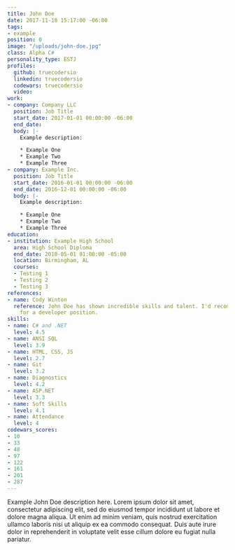```yaml
---
title: John Doe
date: 2017-11-18 15:17:00 -06:00
tags:
- example
position: 0
image: "/uploads/john-doe.jpg"
class: Alpha C#
personality_type: ESTJ
profiles:
  github: truecodersio
  linkedin: truecodersio
  codewars: truecodersio
  video: 
work:
- company: Company LLC
  position: Job Title
  start_date: 2017-01-01 00:00:00 -06:00
  end_date: 
  body: |-
    Example description:

    * Example One
    * Example Two
    * Example Three
- company: Example Inc.
  position: Job Title
  start_date: 2016-01-01 00:00:00 -06:00
  end_date: 2016-12-01 00:00:00 -06:00
  body: |-
    Example description:

    * Example One
    * Example Two
    * Example Three
education:
- institution: Example High School
  area: High School Diploma
  end_date: 2010-05-01 01:00:00 -05:00
  location: Birmingham, AL
  courses:
  - Testing 1
  - Testing 2
  - Testing 3
references:
- name: Cody Winton
  reference: John Doe has shown incredible skills and talent. I'd recommend John Doe
    for a developer position.
skills:
- name: C# and .NET
  level: 4.5
- name: ANSI SQL
  level: 3.9
- name: HTML, CSS, JS
  level: 2.7
- name: Git
  level: 3.2
- name: Diagnostics
  level: 4.2
- name: ASP.NET
  level: 3.3
- name: Soft Skills
  level: 4.1
- name: Attendance
  level: 4
codewars_scores:
- 10
- 33
- 48
- 97
- 122
- 161
- 201
- 287
---
```


Example John Doe description here. Lorem ipsum dolor sit amet, consectetur adipiscing elit, sed do eiusmod tempor incididunt ut labore et dolore magna aliqua. Ut enim ad minim veniam, quis nostrud exercitation ullamco laboris nisi ut aliquip ex ea commodo consequat. Duis aute irure dolor in reprehenderit in voluptate velit esse cillum dolore eu fugiat nulla pariatur.